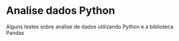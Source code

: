 # Analise dados Python
 Alguns testes sobre análise de dados utilizando Python e a biblioteca Pandas
